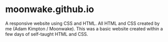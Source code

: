 # moonwake.github.io
A responsive website using CSS and HTML.
All HTML and CSS created by me (Adam Kimpton / Moonwake).
This was a basic website created within a few days of self-taught HTML and CSS.
